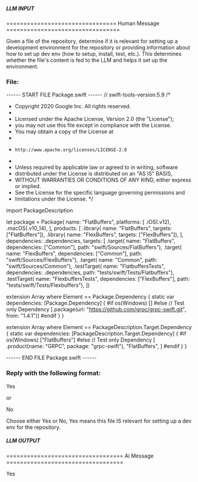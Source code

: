 ##### LLM INPUT #####
================================ Human Message =================================

Given a file of the repository, determine if it is relevant for setting up a development environment for the repository or providing information about how to set up dev env (how to setup, install, test, etc.). This determines whether the file's content is fed to the LLM and helps it set up the environment.

### File:
------ START FILE Package.swift ------
// swift-tools-version:5.9
/*
 * Copyright 2020 Google Inc. All rights reserved.
 *
 * Licensed under the Apache License, Version 2.0 (the "License");
 * you may not use this file except in compliance with the License.
 * You may obtain a copy of the License at
 *
 *     http://www.apache.org/licenses/LICENSE-2.0
 *
 * Unless required by applicable law or agreed to in writing, software
 * distributed under the License is distributed on an "AS IS" BASIS,
 * WITHOUT WARRANTIES OR CONDITIONS OF ANY KIND, either express or implied.
 * See the License for the specific language governing permissions and
 * limitations under the License.
 */

import PackageDescription

let package = Package(
  name: "FlatBuffers",
  platforms: [
    .iOS(.v12),
    .macOS(.v10_14),
  ],
  products: [
    .library(
      name: "FlatBuffers",
      targets: ["FlatBuffers"]),
    .library(
      name: "FlexBuffers",
      targets: ["FlexBuffers"]),
  ],
  dependencies: .dependencies,
  targets: [
    .target(
      name: "FlatBuffers",
      dependencies: ["Common"],
      path: "swift/Sources/FlatBuffers"),
    .target(
      name: "FlexBuffers",
      dependencies: ["Common"],
      path: "swift/Sources/FlexBuffers"),
    .target(
      name: "Common",
      path: "swift/Sources/Common"),
    .testTarget(
      name: "FlatbuffersTests",
      dependencies: .dependencies,
      path: "tests/swift/Tests/Flatbuffers"),
    .testTarget(
      name: "FlexbuffersTests",
      dependencies: ["FlexBuffers"],
      path: "tests/swift/Tests/Flexbuffers"),
  ])

extension Array where Element == Package.Dependency {
  static var dependencies: [Package.Dependency] {
    #if os(Windows)
    []
    #else
    // Test only Dependency
    [.package(url: "https://github.com/grpc/grpc-swift.git", from: "1.4.1")]
    #endif
  }
}

extension Array where Element == PackageDescription.Target.Dependency {
  static var dependencies: [PackageDescription.Target.Dependency] {
    #if os(Windows)
    ["FlatBuffers"]
    #else
    // Test only Dependency
    [
      .product(name: "GRPC", package: "grpc-swift"),
      "FlatBuffers",
    ]
    #endif
  }
}

------ END FILE Package.swift ------

### Reply with the following format:

<rel>Yes</rel>

or

<rel>No</rel>

Choose either Yes or No, Yes means this file IS relevant for setting up a dev env for the repository.

##### LLM OUTPUT #####
================================== Ai Message ==================================

<rel>Yes</rel>